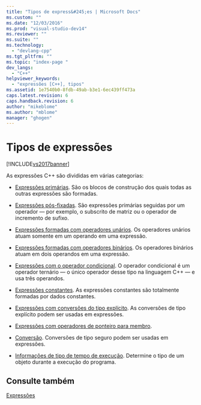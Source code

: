 ```yaml
---
title: "Tipos de express&#245;es | Microsoft Docs"
ms.custom: ""
ms.date: "12/03/2016"
ms.prod: "visual-studio-dev14"
ms.reviewer: ""
ms.suite: ""
ms.technology: 
  - "devlang-cpp"
ms.tgt_pltfrm: ""
ms.topic: "index-page "
dev_langs: 
  - "C++"
helpviewer_keywords: 
  - "expressões [C++], tipos"
ms.assetid: 1e7540b0-8fdb-49ab-b3e1-6ec439ff473a
caps.latest.revision: 6
caps.handback.revision: 6
author: "mikeblome"
ms.author: "mblome"
manager: "ghogen"
---
```

# Tipos de express&#245;es
[!INCLUDE[vs2017banner](../assembler/inline/includes/vs2017banner.md)]

As expressões C\+\+ são divididas em várias categorias:  
  
-   [Expressões primárias](../cpp/primary-expressions.md).  São os blocos de construção dos quais todas as outras expressões são formadas.  
  
-   [Expressões pós\-fixadas](../cpp/postfix-expressions.md).  São expressões primárias seguidas por um operador — por exemplo, o subscrito de matriz ou o operador de incremento de sufixo.  
  
-   [Expressões formadas com operadores unários](../Topic/Expressions%20with%20Unary%20Operators.md).  Os operadores unários atuam somente em um operando em uma expressão.  
  
-   [Expressões formadas com operadores binários](../cpp/expressions-with-binary-operators.md).  Os operadores binários atuam em dois operandos em uma expressão.  
  
-   [Expressões com o operador condicional](../cpp/conditional-operator-q.md).  O operador condicional é um operador ternário — o único operador desse tipo na linguagem C\+\+ — e usa três operandos.  
  
-   [Expressões constantes](../cpp/cpp-constant-expressions.md).  As expressões constantes são totalmente formadas por dados constantes.  
  
-   [Expressões com conversões do tipo explícito](http://msdn.microsoft.com/pt-br/060ad6b4-9592-4f3e-8509-a20ac84a85ae).  As conversões de tipo explícito podem ser usadas em expressões.  
  
-   [Expressões com operadores de ponteiro para membro](../cpp/pointer-to-member-operators-dot-star-and-star.md).  
  
-   [Conversão](../cpp/casting.md).  Conversões de tipo seguro podem ser usadas em expressões.  
  
-   [Informações de tipo de tempo de execução](../Topic/Run-Time%20Type%20Information.md).  Determine o tipo de um objeto durante a execução do programa.  
  
## Consulte também  
 [Expressões](../cpp/expressions-cpp.md)